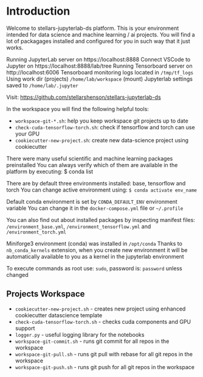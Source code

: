 # Introduction

Welcome to stellars-jupyterlab-ds platform. This is your environment intended
for data science and machine learning / ai projects. You will find a lot of
packagages installed and configured for you in such way that it just works.

Running JupyterLab server on  https://localhost:8888
Connect VSCode to Jupyter on  https://localhost:8888/lab/tree
Running Tensorboard server on http://localhost:6006
Tensorboard monitoring logs located in `/tmp/tf_logs`
Using work dir (projects) `/home/lab/workspace` (mount)
Jupyterlab settings saved to `/home/lab/.jupyter`

Visit: https://github.com/stellarshenson/stellars-jupyterlab-ds

In the workspace you will find the following helpful tools:
- `workspace-git-*.sh`: help you keep workspace git projects up to date
- `check-cuda-tensorflow-torch.sh`: check if tensorflow and torch can use your GPU
- `cookiecutter-new-project.sh`: create new data-science project using cookiecutter

There were many useful scientific and machine learning packages preinstalled
You can always verify which of them are available in the platform by executing:
$ conda list

There are by default three environments installed: base, tensorflow and torch
You can change active environment using:
`$ conda activate env_name`

Default conda environment is set by `CONDA_DEFAULT_ENV` environment variable
You can change it in the `docker-compose.yml` file or `~/.profile`

You can also find out about installed packages by inspecting manifest files:
`/environment_base.yml`, `/environment_tensorflow.yml` and `/environment_torch.yml`

Miniforge3 environment (conda) was installed in `/opt/conda`
Thanks to `nb_conda_kernels` extension, when you create new environment
it will be automatically available to you as a kernel in the jupyterlab environment

To execute commands as root use: `sudo`, password is: `password` unless changed


## Projects Workspace

- `cookiecutter-new-project.sh` - creates new project using enhanced cookiecutter datascience template
- `check-cuda-tensorflow-torch.sh` - checks cuda components and GPU support
- `logger.py` - useful logging library for the notebooks
- `workspace-git-commit.sh` - runs git commit for all repos in the workspace
- `workspace-git-pull.sh` - runs git pull with rebase for all git repos in the workspace
- `workspace-git-push.sh` - runs git push for all git repos in the workspace
